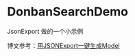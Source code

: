 # DonbanSearchDemo
JsonExport 做的一个小示例

博文参考：[用JSONExport一键生成Model](http://frankorz.com/2016/10/17/powerful-jsonexport/)
